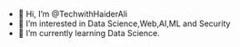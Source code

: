 - 👋 Hi, I’m @TechwithHaiderAli
- 👀 I’m interested in Data Science,Web,AI,ML and Security
- 🌱 I’m currently learning Data Science.

